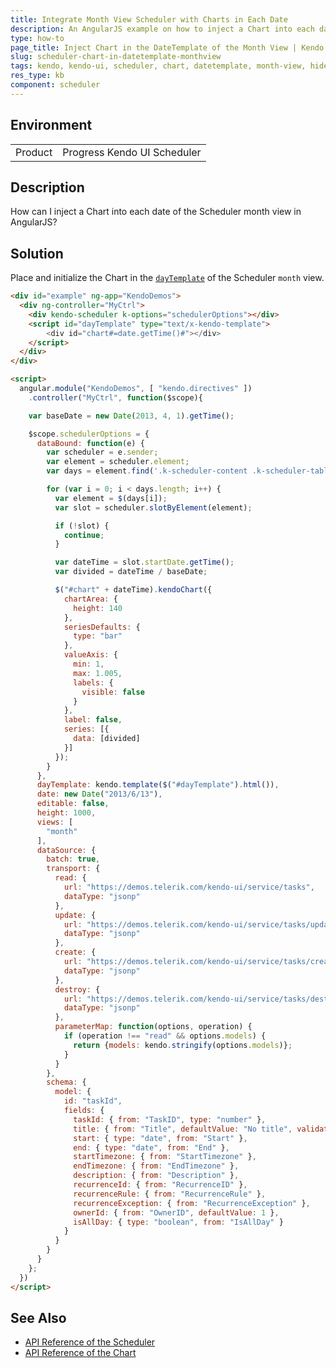 ```yaml
---
title: Integrate Month View Scheduler with Charts in Each Date
description: An AngularJS example on how to inject a Chart into each date of the Kendo UI Scheduler month view.
type: how-to
page_title: Inject Chart in the DateTemplate of the Month View | Kendo UI Scheduler
slug: scheduler-chart-in-datetemplate-monthview
tags: kendo, kendo-ui, scheduler, chart, datetemplate, month-view, hide
res_type: kb
component: scheduler
---
```


## Environment

<table>
 <tr>
  <td>Product</td>
  <td>Progress Kendo UI Scheduler</td>
 </tr>
</table>

## Description

How can I inject a Chart into each date of the Scheduler month view in AngularJS?

## Solution

Place and initialize the Chart in the [`dayTemplate`](https://docs.telerik.com/kendo-ui/api/javascript/ui/scheduler/configuration/views.daytemplate) of the Scheduler `month` view.

```html
<div id="example" ng-app="KendoDemos">
  <div ng-controller="MyCtrl">
    <div kendo-scheduler k-options="schedulerOptions"></div>
    <script id="dayTemplate" type="text/x-kendo-template">
    	<div id="chart#=date.getTime()#"></div>
    </script>
  </div>
</div>

<script>
  angular.module("KendoDemos", [ "kendo.directives" ])
    .controller("MyCtrl", function($scope){

	var baseDate = new Date(2013, 4, 1).getTime();

    $scope.schedulerOptions = {
      dataBound: function(e) {
        var scheduler = e.sender;
        var element = scheduler.element;
        var days = element.find('.k-scheduler-content .k-scheduler-table td[role="gridcell"]');

		for (var i = 0; i < days.length; i++) {
          var element = $(days[i]);
          var slot = scheduler.slotByElement(element);

		  if (!slot) {
            continue;
          }

		  var dateTime = slot.startDate.getTime();
          var divided = dateTime / baseDate;

		  $("#chart" + dateTime).kendoChart({
            chartArea: {
              height: 140
            },
            seriesDefaults: {
              type: "bar"
            },
            valueAxis: {
              min: 1,
              max: 1.005,
              labels: {
                visible: false
              }
            },
            label: false,
            series: [{
              data: [divided]
            }]
          });
        }
      },
      dayTemplate: kendo.template($("#dayTemplate").html()),
      date: new Date("2013/6/13"),
      editable: false,
      height: 1000,
      views: [
        "month"
      ],
      dataSource: {
        batch: true,
        transport: {
          read: {
            url: "https://demos.telerik.com/kendo-ui/service/tasks",
            dataType: "jsonp"
          },
          update: {
            url: "https://demos.telerik.com/kendo-ui/service/tasks/update",
            dataType: "jsonp"
          },
          create: {
            url: "https://demos.telerik.com/kendo-ui/service/tasks/create",
            dataType: "jsonp"
          },
          destroy: {
            url: "https://demos.telerik.com/kendo-ui/service/tasks/destroy",
            dataType: "jsonp"
          },
          parameterMap: function(options, operation) {
            if (operation !== "read" && options.models) {
              return {models: kendo.stringify(options.models)};
            }
          }
        },
        schema: {
          model: {
            id: "taskId",
            fields: {
              taskId: { from: "TaskID", type: "number" },
              title: { from: "Title", defaultValue: "No title", validation: { required: true } },
              start: { type: "date", from: "Start" },
              end: { type: "date", from: "End" },
              startTimezone: { from: "StartTimezone" },
              endTimezone: { from: "EndTimezone" },
              description: { from: "Description" },
              recurrenceId: { from: "RecurrenceID" },
              recurrenceRule: { from: "RecurrenceRule" },
              recurrenceException: { from: "RecurrenceException" },
              ownerId: { from: "OwnerID", defaultValue: 1 },
              isAllDay: { type: "boolean", from: "IsAllDay" }
            }
          }
        }
      }
    };
  })
</script>

```

## See Also

* [API Reference of the Scheduler](https://docs.telerik.com/kendo-ui/api/javascript/ui/scheduler)
* [API Reference of the Chart](https://docs.telerik.com/kendo-ui/api/javascript/dataviz/ui/chart)
